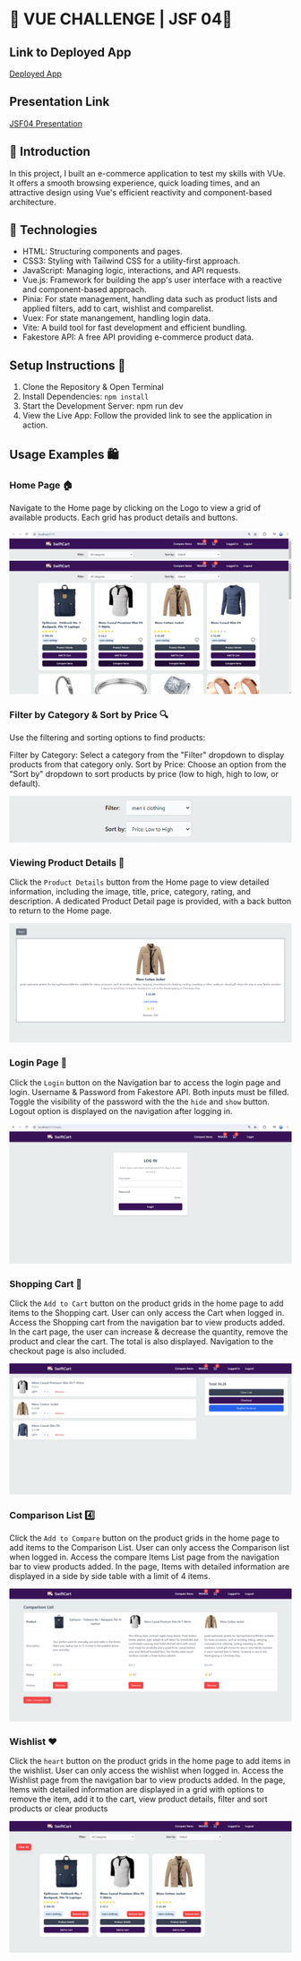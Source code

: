 # 🏪 VUE CHALLENGE | JSF 04👔

## Link to Deployed App
[Deployed App](https://her-ecommerce-app.netlify.app/)

## Presentation Link
[JSF04 Presentation](https://youtu.be/NkFP9tmcN40)

## 🛒 Introduction
In this project, I built an e-commerce application to test my skills with VUe. It offers a smooth browsing experience, quick loading times, and an attractive design using Vue's efficient reactivity and component-based architecture.

## 🤖 Technologies
- HTML: Structuring components and pages.
- CSS3: Styling with Tailwind CSS for a utility-first approach.
- JavaScript: Managing logic, interactions, and API requests.
- Vue.js: Framework for building the app's user interface with a reactive and component-based approach.
- Pinia: For state management, handling data such as product lists and applied filters, add to cart, wishlist and comparelist.
- Vuex: For state manangement, handling login data.
- Vite: A build tool for fast development and efficient bundling.
- Fakestore API: A free API providing e-commerce product data.

## Setup Instructions 🚀
1. Clone the Repository & Open Terminal
2. Install Dependencies: `npm install`
3. Start the Development Server: npm run dev
4. View the Live App: Follow the provided link to see the application in action.

## Usage Examples 🛍️
### Home Page 🏠
Navigate to the Home page by clicking on the Logo to view a grid of available products. Each grid has product details and buttons. 

![Navigation Bar](images/nav.png)
![Home](images/home.png)

### Filter by Category & Sort by Price 🔍
Use the filtering and sorting options to find products:

Filter by Category: Select a category from the "Filter" dropdown to display products from that category only.
Sort by Price: Choose an option from the "Sort by" dropdown to sort products by price (low to high, high to low, or default).

![Filter & Sort](images/FilterSort.png)

### Viewing Product Details 📃
Click the `Product Details` button from the Home page to view detailed information, including the image, title, price, category, rating, and description. A dedicated Product Detail page is provided, with a back button to return to the Home page.

![Product Detail Page](images/ProductDetail.png)

### Login Page 🔏
Click the `Login` button on the Navigation bar to access the login page and login. Username & Password from Fakestore API. Both inputs must be filled. Toggle the visibility of the password with the the `hide` and `show` button. Logout option is displayed on the navigation after logging in.

![Product Detail Page](images/login.png)

### Shopping Cart 🛒
Click the `Add to Cart` button on the product grids in the home page to add items to the Shopping cart. User can only access the Cart when logged in. Access the Shopping cart from the navigation bar to view products added. In the cart page, the user can increase & decrease the quantity, remove the product and clear the cart. The total is also displayed. Navigation to the checkout page is also included.

![Product Detail Page](images/cart.png)

### Comparison List 4️⃣
Click the `Add to Compare` button on the product grids in the home page to add items to the Comparison List. User can only access the Comparison list when logged in. Access the compare Items List page from the navigation bar to view products added. In the page, Items with detailed information are displayed in a side by side table with a limit of 4 items.

![Product Detail Page](images/compare.png)

### Wishlist ❤️
Click the `heart` button on the product grids in the home page to add items in the wishlist. User can only access the wishlist when logged in. Access the Wishlist page from the navigation bar to view products added. In the page, Items with detailed information are displayed in a grid with options to remove the item, add it to the cart, view product details, filter and sort products or clear products

![Product Detail Page](images/wish.png)